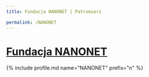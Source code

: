 ```yaml
---
title: Fundacja NANONET | Patromierz

permalink: /NANONET
---
```


# [Fundacja NANONET](https://patronite.pl/NANONET)

{% include profile.md name="NANONET" prefix="n" %}
